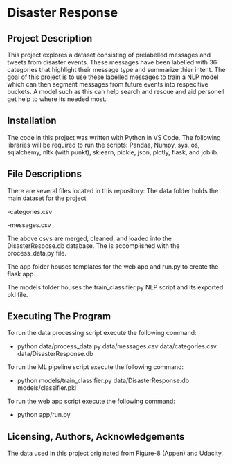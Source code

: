 # Disaster Response

## Project Description
This project explores a dataset consisting of prelabelled messages and tweets from disaster events. These messages have been labelled with 36 categories that highlight their message type and summarize thier intent. The goal of this project is to use these labelled messages to train a NLP model which can then segment messages from future events into respecitive buckets. A model such as this can help search and rescue and aid personell get help to where its needed most. 

## Installation
The code in this project was written with Python in VS Code. The following libraries will be required to run the scripts:
Pandas, Numpy, sys, os, sqlalchemy, nltk (with punkt), sklearn, pickle, json, plotly, flask, and joblib. 

## File Descriptions
There are several files located in this repository:
The data folder holds the main dataset for the project

-categories.csv

-messages.csv

The above csvs are merged, cleaned, and loaded into the DisasterRespose.db database. The is accomplished with the process_data.py file.

The app folder houses templates for the web app and run.py to create the flask app.

The models folder houses the train_classifier.py NLP script and its exported pkl file. 

## Executing The Program
To run the data processing script execute the following command:
- python data/process_data.py data/messages.csv data/categories.csv data/DisasterResponse.db

To run the ML pipeline script execute the following command:
- python models/train_classifier.py data/DisasterResponse.db models/classifier.pkl

To run the web app script execute the following command:
- python app/run.py 


## Licensing, Authors, Acknowledgements
The data used in this project originated from Figure-8 (Appen) and Udacity.
